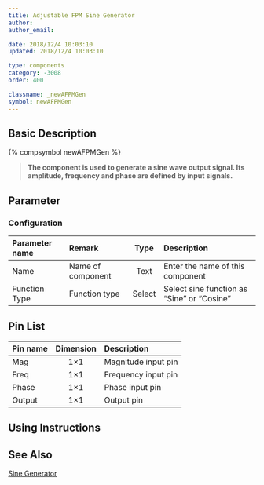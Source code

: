 ```yaml
---
title: Adjustable FPM Sine Generator
author:
author_email:

date: 2018/12/4 10:03:10
updated: 2018/12/4 10:03:10

type: components
category: -3008
order: 400

classname: _newAFPMGen
symbol: newAFPMGen
---
```


## Basic Description

{% compsymbol newAFPMGen %}

> **The component is used to generate a sine wave output signal. Its amplitude, frequency and phase are defined by input signals.**

## Parameter

### Configuration

| Parameter name | Remark            |  Type  | Description                                |
| :------------- | :---------------- | :----: | :----------------------------------------- |
| Name           | Name of component |  Text  | Enter the name of this component           |
| Function Type  | Function type     | Select | Select sine function as “Sine” or “Cosine” |

## Pin List

| Pin name | Dimension | Description         |
| :------- | :-------: | :------------------ |
| Mag      |    1×1    | Magnitude input pin |
| Freq     |    1×1    | Frequency input pin |
| Phase    |    1×1    | Phase input pin     |
| Output   |    1×1    | Output pin          |

## Using Instructions

## See Also

[Sine Generator](comp_newSinGen.md)
